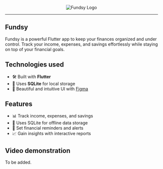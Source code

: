 <p align="center">
  <img src="https://github.com/user-attachments/assets/7b5461c5-8924-473d-8191-3c2cc5819c3d" alt="Fundsy Logo"/>
</p>

---

## Fundsy  

Fundsy is a powerful Flutter app to keep your finances organized and under control. Track your income, expenses, and savings effortlessly while staying on top of your financial goals.  

## Technologies used 
- 🛠 Built with **Flutter**  
- 📂 Uses **SQLite** for local storage  
- 🎨 Beautiful and intuitive UI with [Figma](www.figma.com) 

## Features  
- 📊 Track income, expenses, and savings  
- 💾 Uses SQLite for offline data storage  
- 🔔 Set financial reminders and alerts  
- 📈 Gain insights with interactive reports  

## Video demonstration

To be added.
